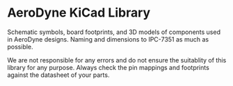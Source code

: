 AeroDyne KiCad Library
======================

Schematic symbols, board footprints, and 3D models of components used in AeroDyne designs. Naming and dimensions to IPC-7351 as much as possible.

We are not responsible for any errors and do not ensure the suitablity of this library for any purpose. Always check the pin mappings and footprints against the datasheet of your parts.
